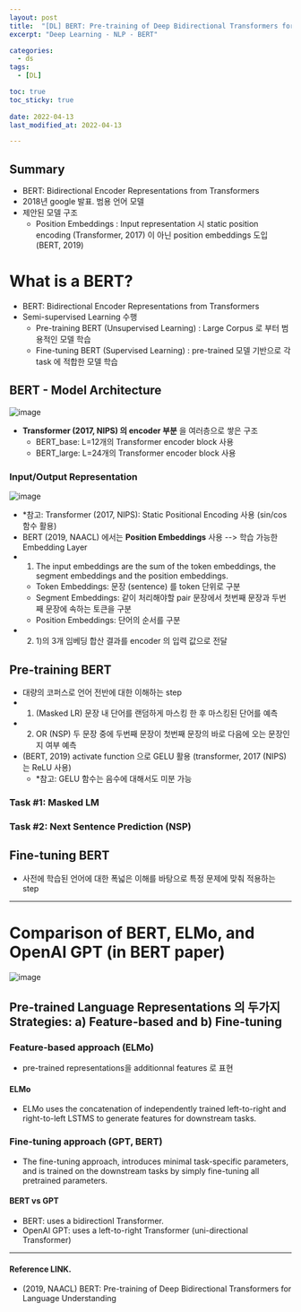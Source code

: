 ```yaml
---
layout: post
title:  "[DL] BERT: Pre-training of Deep Bidirectional Transformers for Language Understanding (NAACL, 2019)"
excerpt: "Deep Learning - NLP - BERT"

categories:
  - ds
tags:
  - [DL] 

toc: true
toc_sticky: true
 
date: 2022-04-13
last_modified_at: 2022-04-13

---
```


## Summary
* BERT: Bidirectional Encoder Representations from Transformers
* 2018년 google 발표. 범용 언어 모델
* 제안된 모델 구조
    * Position Embeddings : Input representation 시 static position encoding (Transformer, 2017) 이 아닌 position embeddings 도입 (BERT, 2019)


# What is a BERT?
* BERT: Bidirectional Encoder Representations from Transformers
* Semi-supervised Learning 수행
   * Pre-training BERT (Unsupervised Learning) : Large Corpus 로 부터 범용적인 모델 학습
   * Fine-tuning BERT (Supervised Learning) : pre-trained 모델 기반으로 각 task 에 적합한 모델 학습

## BERT - Model Architecture
![image](https://user-images.githubusercontent.com/98376833/163120526-c835632d-c707-4e35-aa8c-23162daf4967.png)

* **Transformer (2017, NIPS) 의 encoder 부분** 을 여러층으로 쌓은 구조
    * BERT_base: L=12개의 Transformer encoder block 사용 
    * BERT_large: L=24개의 Transformer encoder block 사용 

### Input/Output Representation
![image](https://user-images.githubusercontent.com/98376833/163121973-856f6aa8-15e7-45af-bd6c-c2ce96f6103d.png)

* *참고: Transformer (2017, NIPS): Static Positional Encoding 사용 (sin/cos 함수 활용)
* BERT (2019, NAACL) 에서는 **Position Embeddings** 사용 --> 학습 가능한 Embedding Layer 
* 1) The input embeddings are the sum of the token embeddings, the segment embeddings and the position embeddings.
   * Token Embeddings: 문장 (sentence) 를 token 단위로 구분
   * Segment Embeddings: 같이 처리해야할 pair 문장에서 첫번째 문장과 두번째 문장에 속하는 토큰을 구분
   * Position Embeddings: 단어의 순서를 구분
* 2) 1)의 3개 임베딩 합산 결과를 encoder 의 입력 값으로 전달


## Pre-training BERT
* 대량의 코퍼스로 언어 전반에 대한 이해하는 step
* 1) (Masked LR) 문장 내 단어를 랜덤하게 마스킹 한 후 마스킹된 단어를 예측 
* 2) OR (NSP) 두 문장 중에 두번째 문장이 첫번째 문장의 바로 다음에 오는 문장인지 여부 예측
* (BERT, 2019) activate function 으로 GELU 활용 (transformer, 2017 (NIPS) 는 ReLU 사용)
    * *참고: GELU 함수는 음수에 대해서도 미분 가능

### Task #1: Masked LM

### Task #2: Next Sentence Prediction (NSP)
 
## Fine-tuning BERT
* 사전에 학습된 언어에 대한 폭넓은 이해를 바탕으로 특정 문제에 맞춰 적용하는 step


---

# Comparison of BERT, ELMo, and OpenAI GPT (in BERT paper)
![image](https://user-images.githubusercontent.com/98376833/163124327-a65080fc-c85e-4bd0-8a86-34ab51b53dc3.png)

## Pre-trained Language Representations 의 두가지 Strategies: a) Feature-based and b) Fine-tuning
### Feature-based approach (ELMo)
* pre-trained representations을 additionnal features 로 표현

#### ELMo
* ELMo uses the concatenation of independently trained left-to-right and right-to-left LSTMS to generate features for downstream tasks.

### Fine-tuning approach (GPT, BERT)
* The fine-tuning approach, introduces minimal task-specific parameters, and is trained on the downstream tasks by simply fine-tuning all pretrained parameters.

#### BERT vs GPT
* BERT: uses a bidirectionl Transformer.
* OpenAI GPT: uses a left-to-right Transformer (uni-directional Transformer)


---

#### Reference LINK.
* (2019, NAACL) BERT: Pre-training of Deep Bidirectional Transformers for Language Understanding 
